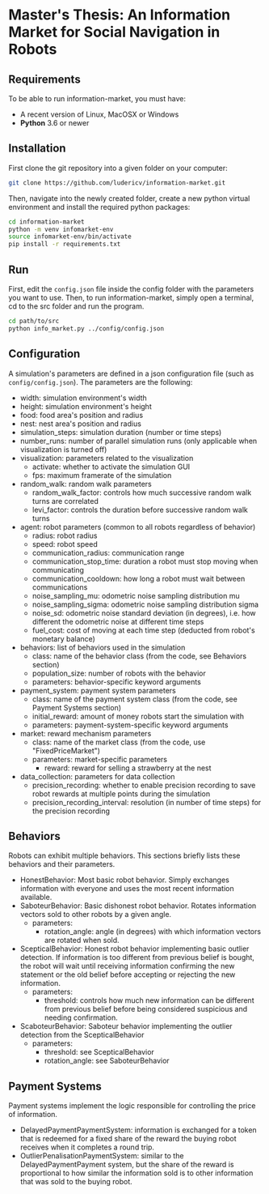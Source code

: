 # Master's Thesis: An Information Market for Social Navigation in Robots
## Requirements
To be able to run information-market, you must have:
- A recent version of Linux, MacOSX or Windows
- **Python** 3.6 or newer
## Installation
First clone the git repository into a given folder on your computer:
```bash
git clone https://github.com/ludericv/information-market.git
```
Then, navigate into the newly created folder, create a new python virtual environment and install the required python packages:
```bash
cd information-market
python -m venv infomarket-env
source infomarket-env/bin/activate
pip install -r requirements.txt
```
## Run
First, edit the `config.json` file inside the config folder with the parameters you want to use. Then, to run information-market, simply open a terminal, cd to the src folder and run the program.
```bash
cd path/to/src
python info_market.py ../config/config.json
```

## Configuration

A simulation's parameters are defined in a json configuration file (such as `config/config.json`). The parameters are the following:

- width: simulation environment's width
- height: simulation environment's height
- food: food area's position and radius
- nest: nest area's position and radius
- simulation_steps: simulation duration (number or time steps)
- number_runs: number of parallel simulation runs (only applicable when visualization is turned off)
- visualization: parameters related to the visualization
  - activate: whether to activate the simulation GUI
  - fps: maximum framerate of the simulation
- random_walk: random walk parameters
  - random_walk_factor: controls how much successive random walk turns are correlated
  - levi_factor: controls the duration before successive random walk turns
- agent: robot parameters (common to all robots regardless of behavior)
  - radius: robot radius
  - speed: robot speed
  - communication_radius: communication range
  - communication_stop_time: duration a robot must stop moving when communicating
  - communication_cooldown: how long a robot must wait between communications
  - noise_sampling_mu: odometric noise sampling distribution mu
  - noise_sampling_sigma: odometric noise sampling distribution sigma
  - noise_sd: odometric noise standard deviation (in degrees), i.e. how different the odometric noise at different time steps
  - fuel_cost: cost of moving at each time step (deducted from robot's monetary balance)
- behaviors: list of behaviors used in the simulation
  - class: name of the behavior class (from the code, see Behaviors section)
  - population_size: number of robots with the behavior
  - parameters: behavior-specific keyword arguments
- payment_system: payment system parameters
  - class: name of the payment system class (from the code, see Payment Systems section)
  - initial_reward: amount of money robots start the simulation with
  - parameters: payment-system-specific keyword arguments
- market: reward mechanism parameters
  - class: name of the market class (from the code, use "FixedPriceMarket")
  - parameters: market-specific parameters
    - reward: reward for selling a strawberry at the nest
- data_collection: parameters for data collection
  - precision_recording: whether to enable precision recording to save robot rewards at multiple points during the simulation
  - precision_recording_interval: resolution (in number of time steps) for the precision recording

## Behaviors

Robots can exhibit multiple behaviors. This sections briefly lists these behaviors and their parameters.

- HonestBehavior: Most basic robot behavior. Simply exchanges information with everyone and uses the most recent information available.
- SaboteurBehavior: Basic dishonest robot behavior. Rotates information vectors sold to other robots by a given angle.
  - parameters: 
    - rotation_angle: angle (in degrees) with which information vectors are rotated when sold.
- ScepticalBehavior: Honest robot behavior implementing basic outlier detection. If information is too different from previous belief is bought, the robot will wait until receiving information confirming the new statement or the old belief before accepting or rejecting the new information.
  - parameters:
    - threshold: controls how much new information can be different from previous belief before being considered suspicious and needing confirmation.
- ScaboteurBehavior: Saboteur behavior implementing the outlier detection from the ScepticalBehavior
  - parameters:
    - threshold: see ScepticalBehavior
    - rotation_angle: see SaboteurBehavior

## Payment Systems

Payment systems implement the logic responsible for controlling the price of information.

- DelayedPaymentPaymentSystem: information is exchanged for a token that is redeemed for a fixed share of the reward the buying robot receives when it completes a round trip.
- OutlierPenalisationPaymentSystem: similar to the DelayedPaymentPayment system, but the share of the reward is proportional to how similar the information sold is to other information that was sold to the buying robot.